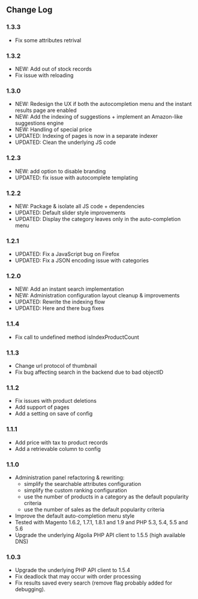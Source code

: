 ## Change Log

### 1.3.3

- Fix some attributes retrival

### 1.3.2

- NEW: Add out of stock records
- Fix issue with reloading

### 1.3.0

- NEW: Redesign the UX if both the autocompletion menu and the instant results page are enabled
- NEW: Add the indexing of suggestions + implement an Amazon-like suggestions engine
- NEW: Handling of special price
- UPDATED: Indexing of pages is now in a separate indexer
- UPDATED: Clean the underlying JS code

### 1.2.3
- NEW: add option to disable branding
- UPDATED: fix issue with autocomplete templating

### 1.2.2
- NEW: Package & isolate all JS code + dependencies
- UPDATED: Default slider style improvements
- UPDATED: Display the category leaves only in the auto-completion menu

### 1.2.1
- UPDATED: Fix a JavaScript bug on Firefox
- UPDATED: Fix a JSON encoding issue with categories

### 1.2.0
- NEW: Add an instant search implementation
- NEW: Administration configuration layout cleanup & improvements
- UPDATED: Rewrite the indexing flow
- UPDATED: Here and there bug fixes

### 1.1.4
- Fix call to undefined method isIndexProductCount

### 1.1.3
- Change url protocol of thumbnail
- Fix bug affecting search in the backend due to bad objectID

### 1.1.2
- Fix issues with product deletions
- Add support of pages
- Add a setting on save of config

### 1.1.1
- Add price with tax to product records
- Add a retrievable column to config

### 1.1.0
 - Administration panel refactoring & rewriting:
   - simplify the searchable attributes configuration
   - simplify the custom ranking configuration
   - use the number of products in a category as the default popularity criteria
   - use the number of sales as the default popularity criteria
 - Improve the default auto-completion menu style
 - Tested with Magento 1.6.2, 1.7.1, 1.8.1 and 1.9 and PHP 5.3, 5.4, 5.5 and 5.6
 - Upgrade the underlying Algolia PHP API client to 1.5.5 (high available DNS)

### 1.0.3
 - Upgrade the underlying PHP API client to 1.5.4
 - Fix deadlock that may occur with order processing
 - Fix results saved every search (remove flag probably added for debugging).
